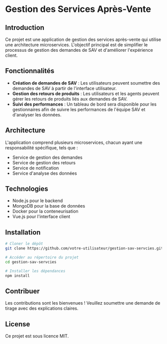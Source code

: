 # Gestion des Services Après-Vente

## Introduction
Ce projet est une application de gestion des services après-vente qui utilise une architecture microservices. L'objectif principal est de simplifier le processus de gestion des demandes de SAV et d'améliorer l'expérience client.

## Fonctionnalités
- **Création de demandes de SAV** : Les utilisateurs peuvent soumettre des demandes de SAV à partir de l'interface utilisateur.
- **Gestion des retours de produits** : Les utilisateurs et les agents peuvent gérer les retours de produits liés aux demandes de SAV.
- **Suivi des performances** : Un tableau de bord sera disponible pour les gestionnaires afin de suivre les performances de l'équipe SAV et d'analyser les données.

## Architecture
L'application comprend plusieurs microservices, chacun ayant une responsabilité spécifique, tels que :
- Service de gestion des demandes
- Service de gestion des retours
- Service de notification
- Service d'analyse des données

## Technologies
- Node.js pour le backend
- MongoDB pour la base de données
- Docker pour la conteneurisation
- Vue.js pour l'interface client

## Installation
```bash
# Cloner le dépôt
git clone https://github.com/votre-utilisateur/gestion-sav-servcies.git

# Accéder au répertoire du projet
cd gestion-sav-servcies

# Installer les dépendances
npm install
```

## Contribuer
Les contributions sont les bienvenues ! Veuillez soumettre une demande de tirage avec des explications claires.

## License
Ce projet est sous licence MIT.